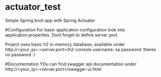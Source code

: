 # actuator_test
Simple Spring boot app with Spring Actuator

#Configuration
For basic application configuration look into application.properties.
Dont forget to define server port.

Project uses basic h2 in-memory database, available under http://<your_ip>:<server.port>/h2-console
username: sa
password: theres no password :)

#Documentation
YOu can find swagger api documentation under http://<your_ip>:<server.port>/swagger-ui.html

